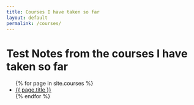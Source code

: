 ```yaml
---
title: Courses I have taken so far
layout: default
permalink: /courses/
---
```

<h1>Test  Notes from the courses I have taken so far </h1>
<ul>
{% for page in site.courses %}
    <li><a href="{{ site.baseurl }}{{ page.url }}">{{ page.title }}</a></li>
{% endfor %}
</ul>
